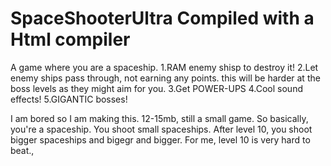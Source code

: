 # SpaceShooterUltra Compiled with a Html compiler
A game where you are a spaceship. 
1.RAM enemy shisp to destroy it!
2.Let enemy ships pass through, not earning any points. this will be harder at the boss levels as they might aim for you.
3.Get POWER-UPS
4.Cool sound effects!
5.GIGANTIC bosses!

I am bored so I am making this. 12-15mb, still a small game. So basically, you're a spaceship. You shoot small spaceships. After level 10, you shoot bigger spaceships and bigegr and bigger. For me, level 10 is very hard to beat.,
